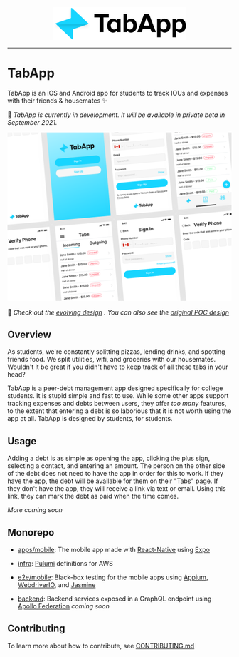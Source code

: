 <p align="center">
    <img width="300" src="assets/img/logo-text.svg"/>
</p>

---

# TabApp

TabApp is an iOS and Android app for students to track IOUs and expenses with their friends & housemates ✨

🔨 *TabApp is currently in development. It will be available in private beta in September 2021.*

![TabApp Design](assets/img/cover.svg)

📱 *Check out the [evolving design](https://www.figma.com/file/0IaZJUrvYZuzyKoOnXeejh/Mobile-UI-Kit?node-id=315%3A261)
. You can also see the [original POC design](https://www.figma.com/file/Gym1YV0Cuy7su3tZc5LKhF/TapApp-Beta-Prototype?.node-id=0%3A1)*

## Overview

As students, we're constantly splitting pizzas, lending drinks, and spotting friends food. We split utilities, wifi, and groceries with our housemates. Wouldn't it be great if you didn't have to keep track of all these tabs in your head?

TabApp is a peer-debt management app designed specifically for college students. It is stupid simple and fast to use. While some other apps  support tracking expenses and debts between users, they offer *too many* features, to the extent that entering a debt is so laborious that it is not worth using the app at all. TabApp is designed by students, for students.

## Usage

Adding a debt is as simple as opening the app, clicking the plus sign, selecting a contact, and entering an amount. The person on the other side of the debt does not need to have the app in order for this to work. If they have the app, the debt will be available for them on their "Tabs" page. If they don't have the app, they will receive a link via text or email. Using this link, they can mark the debt as paid when the time comes.

*More coming soon*

## Monorepo

- [apps/mobile](apps/mobile): The mobile app made with [React-Native](https://reactnative.dev/) using [Expo](https://expo.io/)

- [infra](infra): [Pulumi](https://www.pulumi.com/) definitions for AWS

- [e2e/mobile](e2e/mobile): Black-box testing for the mobile apps using [Appium](https://appium.io/), [WebdriverIO](https://webdriver.io/), and [Jasmine](https://jasmine.github.io/)

- [backend](backend): Backend services exposed in a GraphQL endpoint using [Apollo Federation](https://www.apollographql.com/docs/federation) *coming soon*


## Contributing

To learn more about how to contribute, see [CONTRIBUTING.md](CONTRIBUTING.md)
